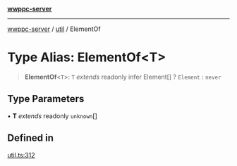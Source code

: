 [**wwppc-server**](../../README.md)

***

[wwppc-server](../../modules.md) / [util](../README.md) / ElementOf

# Type Alias: ElementOf\<T\>

> **ElementOf**\<`T`\>: `T` *extends* readonly infer Element[] ? `Element` : `never`

## Type Parameters

• **T** *extends* readonly `unknown`[]

## Defined in

[util.ts:312](https://github.com/WWPPC/WWPPC-server/blob/c08bb5874acf9739d5547370b47d1a65e80f6db4/src/util.ts#L312)
